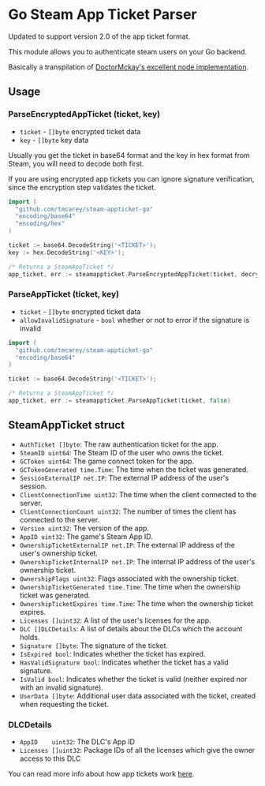 # Go Steam App Ticket Parser

Updated to support version 2.0 of the app ticket format.

This module allows you to authenticate steam users on your Go backend.

Basically a transpilation of
[DoctorMckay's excellent node implementation](https://github.com/DoctorMcKay/node-steam-appticket).

## Usage

### ParseEncryptedAppTicket (ticket, key)

- `ticket` - `[]byte` encrypted ticket data
- `key` - `[]byte` key data

Usually you get the ticket in base64 format and the key in hex format from
Steam, you will need to decode both first.

If you are using encrypted app tickets you can ignore signature verification,
since the encryption step validates the ticket.

```go
import (
  "github.com/tmcarey/steam-appticket-go"
  "encoding/base64"
  "encoding/hex"
)

ticket := base64.DecodeString('<TICKET>');
key := hex.DecodeString('<KEY>');

/* Returns a SteamAppTicket */
app_ticket, err := steamappticket.ParseEncryptedAppTicket(ticket, decryptionKey)
```

### ParseAppTicket (ticket, key)

- `ticket` - `[]byte` encrypted ticket data
- `allowInvalidSignature` - `bool` whether or not to error if the signature is
  invalid

```go
import (
  "github.com/tmcarey/steam-appticket-go"
  "encoding/base64"
)

ticket := base64.DecodeString('<TICKET>');

/* Returns a SteamAppTicket */
app_ticket, err := steamappticket.ParseAppTicket(ticket, false)
```

## SteamAppTicket struct

- `AuthTicket []byte`: The raw authentication ticket for the app.
- `SteamID uint64`: The Steam ID of the user who owns the ticket.
- `GCToken uint64`: The game connect token for the app.
- `GCTokenGenerated time.Time`: The time when the ticket was generated.
- `SessionExternalIP net.IP`: The external IP address of the user's session.
- `ClientConnectionTime uint32`: The time when the client connected to the
  server.
- `ClientConnectionCount uint32`: The number of times the client has connected
  to the server.
- `Version uint32`: The version of the app.
- `AppID uint32`: The game's Steam App ID.
- `OwnershipTicketExternalIP net.IP`: The external IP address of the user's
  ownership ticket.
- `OwnershipTicketInternalIP net.IP`: The internal IP address of the user's
  ownership ticket.
- `OwnershipFlags uint32`: Flags associated with the ownership ticket.
- `OwnershipTicketGenerated time.Time`: The time when the ownership ticket was
  generated.
- `OwnershipTicketExpires time.Time`: The time when the ownership ticket
  expires.
- `Licenses []uint32`: A list of the user's licenses for the app.
- `DLC []DLCDetails`: A list of details about the DLCs which the account holds.
- `Signature []byte`: The signature of the ticket.
- `IsExpired bool`: Indicates whether the ticket has expired.
- `HasValidSignature bool`: Indicates whether the ticket has a valid signature.
- `IsValid bool`: Indicates whether the ticket is valid (neither expired nor
  with an invalid signature).
- `UserData []byte`: Additional user data associated with the ticket, created
  when requesting the ticket.

### DLCDetails

- `AppID    uint32`: The DLC's App ID
- `Licenses []uint32`: Package IDs of all the licenses which give the owner
  access to this DLC

You can read more info about how app tickets work
[here](https://github.com/DoctorMcKay/node-steam-user/wiki/Steam-App-Auth).
